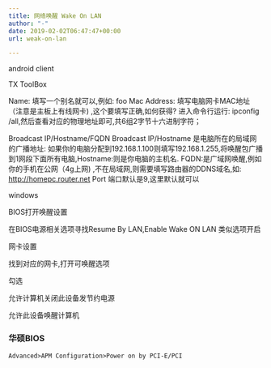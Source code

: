 ```yaml
---
title: 网络唤醒 Wake On LAN
author: "-"
date: 2019-02-02T06:47:47+00:00
url: weak-on-lan

---
```

android client

TX ToolBox

Name: 填写一个别名就可以,例如: foo
Mac Address: 填写电脑网卡MAC地址（注意是主板上有线网卡) ,这个要填写正确,如何获得? 进入命令行运行: ipconfig /all,然后查看对应的物理地址即可,共6组2字节十六进制字符；

Broadcast IP/Hostname/FQDN
Broadcast IP/Hostname 是电脑所在的局域网的广播地址: 如果你的电脑分配到192.168.1.100则填写192.168.1.255,将唤醒包广播到1网段下面所有电脑,Hostname:则是你电脑的主机名.
FQDN:是广域网唤醒,例如你的手机在公网（4g上网) ,不在局域网,则需要填写路由器的DDNS域名,如: http://homepc.router.net
Port 端口默认是9,这里默认就可以



windows

BIOS打开唤醒设置
  
在BIOS电源相关选项寻找Resume By LAN,Enable Wake ON LAN 类似选项开启
  
网卡设置
  
找到对应的网卡,打开可唤醒选项

勾选
  
允许计算机关闭此设备发节约电源
  
允许此设备唤醒计算机


### 华硕BIOS
    Advanced>APM Configuration>Power on by PCI-E/PCI
